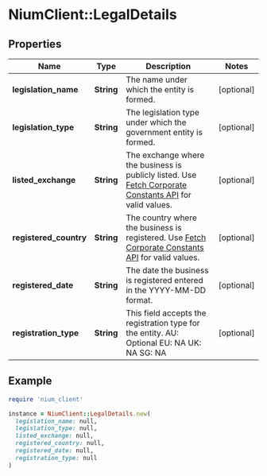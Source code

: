 # NiumClient::LegalDetails

## Properties

| Name | Type | Description | Notes |
| ---- | ---- | ----------- | ----- |
| **legislation_name** | **String** | The name under which the entity is formed. | [optional] |
| **legislation_type** | **String** | The legislation type under which the government entity is formed. | [optional] |
| **listed_exchange** | **String** | The exchange where the business is publicly listed. Use [Fetch Corporate Constants API](ref:fetchcorporateconstants) for valid values. | [optional] |
| **registered_country** | **String** | The country where the business is registered. Use [Fetch Corporate Constants API](ref:fetchcorporateconstants) for valid values. | [optional] |
| **registered_date** | **String** | The date the business is registered entered in the YYYY-MM-DD format. | [optional] |
| **registration_type** | **String** | This field accepts the registration type for the entity.  AU: Optional EU: NA UK: NA SG: NA | [optional] |

## Example

```ruby
require 'nium_client'

instance = NiumClient::LegalDetails.new(
  legislation_name: null,
  legislation_type: null,
  listed_exchange: null,
  registered_country: null,
  registered_date: null,
  registration_type: null
)
```

